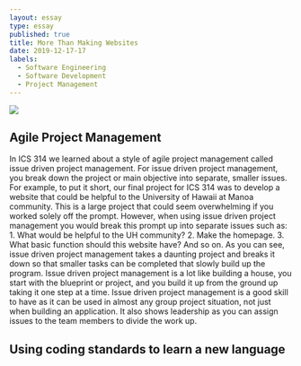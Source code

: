 ```yaml
---
layout: essay
type: essay
published: true
title: More Than Making Websites
date: 2019-12-17-17
labels:
  - Software Engineering
  - Software Development
  - Project Management
---
```


<img class="ui small right floated rounded image" src="../images/ProjectManagement.jpeg.jpeg">

## **Agile Project Management**
In ICS 314 we learned about a style of agile project management called issue driven project management. For issue driven project management, you break down the project or main objective into separate, smaller issues. For example, to put it short, our final project for ICS 314 was to develop a website that could be helpful to the University of Hawaii at Manoa community. This is a large project that could seem overwhelming if you worked solely off the prompt. However, when using issue driven project management you would break this prompt up into separate issues such as: 1. What would be helpful to the UH community? 2. Make the homepage. 3. What basic function should this website have? And so on. As you can see, issue driven project management takes a daunting project and breaks it down so that smaller tasks can be completed that slowly build up the program. Issue driven project management is a lot like building a house, you start with the blueprint or project, and you build it up from the ground up taking it one step at a time. Issue driven project management is a good skill to have as it can be used in almost any group project situation, not just when building an application. It also shows leadership as you can assign issues to the team members to divide the work up.

## **Using coding standards to learn a new language**